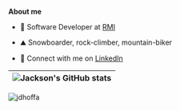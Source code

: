 **About me**

- 💼 Software Developer at [RMI](https://rmi.org/)

- ⛰️ Snowboarder, rock-climber, mountain-biker

- 📱 Connect with me on [LinkedIn](https://www.linkedin.com/in/jackson-hoffart/)

|<img align="center" src="https://github-readme-stats.vercel.app/api?username=jdhoffa&show_icons=true&include_all_commits=true&hide_border=true" alt="Jackson's GitHub stats" /></a>|
| ------------- |

<p align="left"> <img src="https://komarev.com/ghpvc/?username=jdhoffa" alt="jdhoffa" /> </p>  

<!--START_SECTION:waka-->
<!--END_SECTION:waka-->
